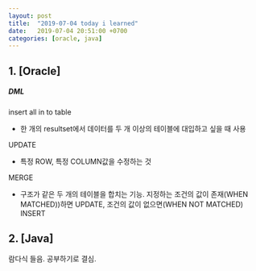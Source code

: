```yaml
---
layout: post
title:  "2019-07-04 today i learned"
date:   2019-07-04 20:51:00 +0700
categories: [oracle, java]
---
```



## 1. [Oracle]

<H5>DML</H5>

insert all in to table 
 - 한 개의 resultset에서 데이터를 두 개 이상의 테이블에 대입하고 싶을 때 사용

UPDATE
- 특정 ROW, 특정 COLUMN값을 수정하는 것

MERGE
- 구조가 같은 두 개의 테이블을 합치는 기능.
지정하는 조건의 값이 존재(WHEN MATCHED))하면 UPDATE, 조건의 값이 없으면(WHEN NOT MATCHED) INSERT

## 2. [Java]

람다식 들음. 공부하기로 결심.








